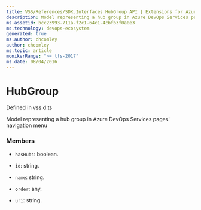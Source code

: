 ```yaml
---
title: VSS/References/SDK.Interfaces HubGroup API | Extensions for Azure DevOps Services
description: Model representing a hub group in Azure DevOps Services pages&#x27; navigation menu
ms.assetid: bcc23993-711a-f2c1-64c1-4cbfb3f0a0e3
ms.technology: devops-ecosystem
generated: true
ms.author: chcomley
author: chcomley
ms.topic: article
monikerRange: ">= tfs-2017"
ms.date: 08/04/2016
---
```


# HubGroup

Defined in vss.d.ts

Model representing a hub group in Azure DevOps Services pages&#x27; navigation menu

### Members

- `hasHubs`: boolean.

- `id`: string.

- `name`: string.

- `order`: any.

- `uri`: string.
